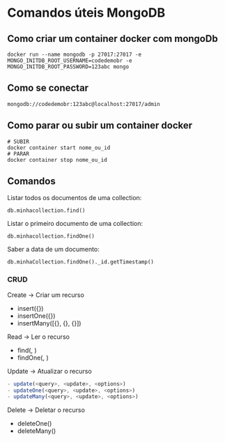 # Comandos úteis MongoDB

## Como criar um container docker com mongoDb

```shell
docker run --name mongodb -p 27017:27017 -e MONGO_INITDB_ROOT_USERNAME=codedemobr -e MONGO_INITDB_ROOT_PASSWORD=123abc mongo
```

## Como se conectar

```shell
mongodb://codedemobr:123abc@localhost:27017/admin
```

## Como parar ou subir um container docker

```shell
# SUBIR
docker container start nome_ou_id
# PARAR
docker container stop nome_ou_id
```

## Comandos

Listar todos os documentos de uma collection:

```
db.minhacollection.find()
```

Listar o primeiro documento de uma collection:

```
db.minhacollection.findOne()
```

Saber a data de um documento:

```
db.minhaCollection.findOne()._id.getTimestamp()
```

### CRUD

Create -> Criar um recurso

- insert({})
- insertOne({})
- insertMany([{}, {}, {}])

Read -> Ler o recurso

- find(<query>, <projection>)
- findOne(<query>, <projection>)

Update -> Atualizar o recurso

```javascript
- update(<query>, <update>, <options>)
- updateOne(<query>, <update>, <options>)
- updateMany(<query>, <update>, <options>)
```

Delete -> Deletar o recurso

- deleteOne(<query>)
- deleteMany(<query>)
